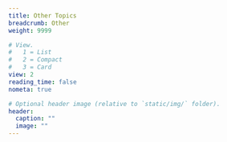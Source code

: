 ```yaml
---
title: Other Topics
breadcrumb: Other
weight: 9999

# View.
#   1 = List
#   2 = Compact
#   3 = Card
view: 2
reading_time: false
nometa: true

# Optional header image (relative to `static/img/` folder).
header:
  caption: ""
  image: ""
---
```


